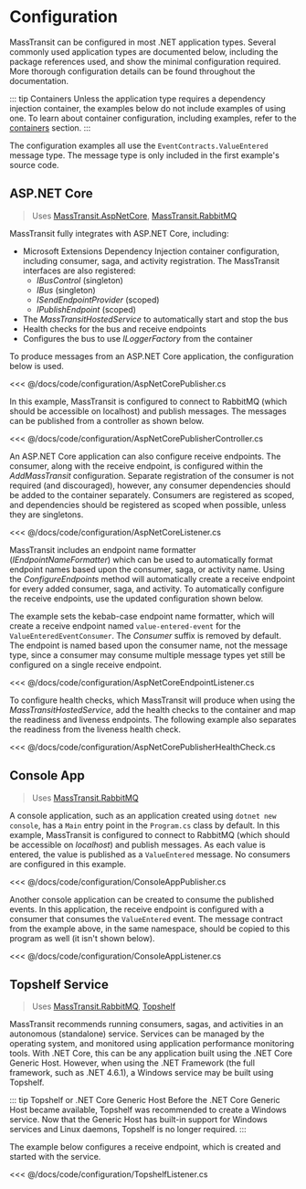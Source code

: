 # Configuration

MassTransit can be configured in most .NET application types. Several commonly used application types are documented below, including the package references used, and show the minimal configuration required. More thorough configuration details can be found throughout the documentation.

::: tip Containers
Unless the application type requires a dependency injection container, the examples below do not include examples of using one. To learn about container configuration, including examples, refer to the [containers](/usage/containers) section.
:::

The configuration examples all use the `EventContracts.ValueEntered` message type. The message type is only included in the first example's source code.

## ASP.NET Core

> Uses [MassTransit.AspNetCore](https://nuget.org/packages/MassTransit.AspNetCore/), [MassTransit.RabbitMQ](https://nuget.org/packages/MassTransit.RabbitMQ/) 

MassTransit fully integrates with ASP.NET Core, including:

 * Microsoft Extensions Dependency Injection container configuration, including consumer, saga, and activity registration. The MassTransit interfaces are also registered:
   * _IBusControl_ (singleton)
   * _IBus_ (singleton)
   * _ISendEndpointProvider_ (scoped)
   * _IPublishEndpoint_ (scoped)
 * The _MassTransitHostedService_ to automatically start and stop the bus
 * Health checks for the bus and receive endpoints
 * Configures the bus to use _ILoggerFactory_ from the container

To produce messages from an ASP.NET Core application, the configuration below is used.

<<< @/docs/code/configuration/AspNetCorePublisher.cs

In this example, MassTransit is configured to connect to RabbitMQ (which should be accessible on localhost) and publish messages. The messages can be published from a controller as shown below.

<<< @/docs/code/configuration/AspNetCorePublisherController.cs

An ASP.NET Core application can also configure receive endpoints. The consumer, along with the receive endpoint, is configured within the _AddMassTransit_ configuration. Separate registration of the consumer is not required (and discouraged), however, any consumer dependencies should be added to the container separately. Consumers are registered as scoped, and dependencies should be registered as scoped when possible, unless they are singletons.

<<< @/docs/code/configuration/AspNetCoreListener.cs

MassTransit includes an endpoint name formatter (_IEndpointNameFormatter_) which can be used to automatically format endpoint names based upon the consumer, saga, or activity name. Using the _ConfigureEndpoints_ method will automatically create a receive endpoint for every added consumer, saga, and activity. To automatically configure the receive endpoints, use the updated configuration shown below.

The example sets the kebab-case endpoint name formatter, which will create a receive endpoint named `value-entered-event` for the `ValueEnteredEventConsumer`. The _Consumer_ suffix is removed by default. The endpoint is named based upon the consumer name, not the message type, since a consumer may consume multiple message types yet still be configured on a single receive endpoint.

<<< @/docs/code/configuration/AspNetCoreEndpointListener.cs

To configure health checks, which MassTransit will produce when using the _MassTransitHostedService_, add the health checks to the container and map the readiness and liveness endpoints. The following example also separates the readiness from the liveness health check.

<<< @/docs/code/configuration/AspNetCorePublisherHealthCheck.cs

## Console App

> Uses [MassTransit.RabbitMQ](https://nuget.org/packages/MassTransit.RabbitMQ/)

A console application, such as an application created using `dotnet new console`, has a `Main` entry point in the `Program.cs` class by default. In this example, MassTransit is configured to connect to RabbitMQ (which should be accessible on _localhost_) and publish messages. As each value is entered, the value is published as a `ValueEntered` message. No consumers are configured in this example.

<<< @/docs/code/configuration/ConsoleAppPublisher.cs

Another console application can be created to consume the published events. In this application, the receive endpoint is configured with a consumer that consumes the `ValueEntered` event. The message contract from the example above, in the same namespace, should be copied to this program as well (it isn't shown below).

<<< @/docs/code/configuration/ConsoleAppListener.cs

## Topshelf Service

> Uses [MassTransit.RabbitMQ](https://nuget.org/packages/MassTransit.RabbitMQ/), [Topshelf](https://www.nuget.org/packages/Topshelf/)

MassTransit recommends running consumers, sagas, and activities in an autonomous (standalone) service. Services can be managed by the operating system, and monitored using application performance monitoring tools. With .NET Core, this can be any application built using the .NET Core Generic Host. However, when using the .NET Framework (the full framework, such as .NET 4.6.1), a Windows service may be built using Topshelf.

::: tip Topshelf or .NET Core Generic Host
Before the .NET Core Generic Host became available, Topshelf was recommended to create a Windows service. Now that the Generic Host has built-in support for Windows services and Linux daemons, Topshelf is no longer required.
:::

The example below configures a receive endpoint, which is created and started with the service.

<<< @/docs/code/configuration/TopshelfListener.cs


